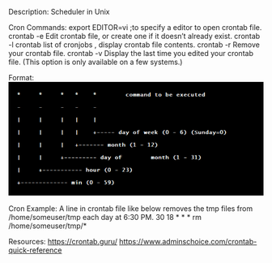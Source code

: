 Description:
Scheduler in Unix

Cron Commands:
export EDITOR=vi ;to specify a editor to open crontab file.
crontab -e    Edit crontab file, or create one if it doesn’t already exist.
crontab -l    crontab list of cronjobs , display crontab file contents.
crontab -r    Remove your crontab file.
crontab -v    Display the last time you edited your crontab file. (This option is only available on a few systems.)

Format:
![img.png](img.png)

Cron Example:
A line in crontab file like below removes the tmp files from /home/someuser/tmp each day at 6:30 PM.
30     18     *     *     *         rm /home/someuser/tmp/*

Resources:
https://crontab.guru/
https://www.adminschoice.com/crontab-quick-reference
